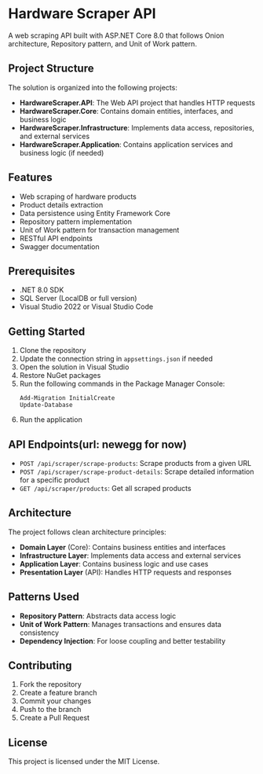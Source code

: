 # Hardware Scraper API

A web scraping API built with ASP.NET Core 8.0 that follows Onion architecture, Repository pattern, and Unit of Work pattern.

## Project Structure

The solution is organized into the following projects:

- **HardwareScraper.API**: The Web API project that handles HTTP requests
- **HardwareScraper.Core**: Contains domain entities, interfaces, and business logic
- **HardwareScraper.Infrastructure**: Implements data access, repositories, and external services
- **HardwareScraper.Application**: Contains application services and business logic (if needed)

## Features

- Web scraping of hardware products
- Product details extraction
- Data persistence using Entity Framework Core
- Repository pattern implementation
- Unit of Work pattern for transaction management
- RESTful API endpoints
- Swagger documentation

## Prerequisites

- .NET 8.0 SDK
- SQL Server (LocalDB or full version)
- Visual Studio 2022 or Visual Studio Code

## Getting Started

1. Clone the repository
2. Update the connection string in `appsettings.json` if needed
3. Open the solution in Visual Studio
4. Restore NuGet packages
5. Run the following commands in the Package Manager Console:
   ```
   Add-Migration InitialCreate
   Update-Database
   ```
6. Run the application

## API Endpoints(url: newegg for now)

- `POST /api/scraper/scrape-products`: Scrape products from a given URL
- `POST /api/scraper/scrape-product-details`: Scrape detailed information for a specific product
- `GET /api/scraper/products`: Get all scraped products

## Architecture

The project follows clean architecture principles:

- **Domain Layer** (Core): Contains business entities and interfaces
- **Infrastructure Layer**: Implements data access and external services
- **Application Layer**: Contains business logic and use cases
- **Presentation Layer** (API): Handles HTTP requests and responses

## Patterns Used

- **Repository Pattern**: Abstracts data access logic
- **Unit of Work Pattern**: Manages transactions and ensures data consistency
- **Dependency Injection**: For loose coupling and better testability

## Contributing

1. Fork the repository
2. Create a feature branch
3. Commit your changes
4. Push to the branch
5. Create a Pull Request

## License

This project is licensed under the MIT License. 
